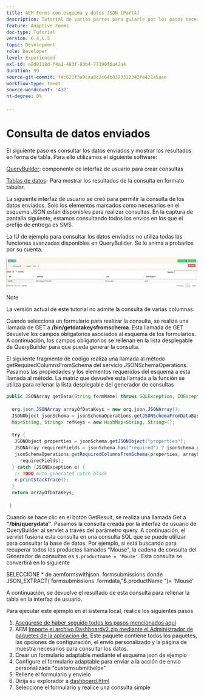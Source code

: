 ```yaml
---
title: AEM Forms con esquema y datos JSON [Part4]
description: Tutorial de varias partes para guiarle por los pasos necesarios para crear un formulario adaptable con esquema JSON y consultar los datos enviados.
feature: Adaptive Forms
doc-type: Tutorial
version: 6.4,6.5
topic: Development
role: Developer
level: Experienced
exl-id: a8d8118d-f4a1-483f-83b4-77190f6a42a4
duration: 99
source-git-commit: f4c621f3a9caa8c2c64b8323312343fe421a5aee
workflow-type: tm+mt
source-wordcount: '432'
ht-degree: 0%

---
```


# Consulta de datos enviados


El siguiente paso es consultar los datos enviados y mostrar los resultados en forma de tabla. Para ello utilizamos el siguiente software:

[QueryBuilder](https://querybuilder.js.org/): componente de interfaz de usuario para crear consultas

[Tablas de datos](https://datatables.net/)- Para mostrar los resultados de la consulta en formato tabular.

La siguiente interfaz de usuario se creó para permitir la consulta de los datos enviados. Solo los elementos marcados como necesarios en el esquema JSON están disponibles para realizar consultas. En la captura de pantalla siguiente, estamos consultando todos los envíos en los que el prefijo de entrega es SMS.

La IU de ejemplo para consultar los datos enviados no utiliza todas las funciones avanzadas disponibles en QueryBuilder. Se le anima a probarlos por su cuenta.

![generador de consultas](assets/querybuilderui.gif)

>[!NOTE]
>
>La versión actual de este tutorial no admite la consulta de varias columnas.

Cuando selecciona un formulario para realizar la consulta, se realiza una llamada de GET a **/bin/getdatakeysfromschema**. Esta llamada de GET devuelve los campos obligatorios asociados al esquema de los formularios. A continuación, los campos obligatorios se rellenan en la lista desplegable de QueryBuilder para que pueda generar la consulta.

El siguiente fragmento de código realiza una llamada al método getRequiredColumnsFromSchema del servicio JSONSchemaOperations. Pasamos las propiedades y los elementos requeridos del esquema a esta llamada al método. La matriz que devuelve esta llamada a la función se utiliza para rellenar la lista desplegable del generador de consultas

```java
public JSONArray getData(String formName) throws SQLException, IOException {

  org.json.JSONArray arrayOfDataKeys = new org.json.JSONArray();
  JSONObject jsonSchema = jsonSchemaOperations.getJSONSchemaFromDataBase(formName);
  Map<String, String> refKeys = new HashMap<String, String>();

  try {
   JSONObject properties = jsonSchema.getJSONObject("properties");
   JSONArray requiredFields = jsonSchema.has("required") ? jsonSchema.getJSONArray("required") : null;
   jsonSchemaOperations.getRequiredColumnsFromSchema(properties, arrayOfDataKeys, "", jsonSchema, refKeys,
     requiredFields);
  } catch (JSONException e) {
   // TODO Auto-generated catch block
   e.printStackTrace();
  }
  return arrayOfDataKeys;

 }
```

Cuando se hace clic en el botón GetResult, se realiza una llamada Get a **&quot;/bin/querydata&quot;**. Pasamos la consulta creada por la interfaz de usuario de QueryBuilder al servlet a través del parámetro query. A continuación, el servlet fusiona esta consulta en una consulta SQL que se puede utilizar para consultar la base de datos. Por ejemplo, si está buscando para recuperar todos los productos llamados &quot;Mouse&quot;, la cadena de consulta del Generador de consultas es `$.productname = 'Mouse'`. Esta consulta se convertirá en lo siguiente

SELECCIONE &#42; de aemformswithjson.  formsubmissions donde JSON_EXTRACT( formsubmissions .formdata,&quot;$.productName &quot;)= &#39;Mouse&#39;

A continuación, se devuelve el resultado de esta consulta para rellenar la tabla en la interfaz de usuario.

Para ejecutar este ejemplo en el sistema local, realice los siguientes pasos

1. [Asegúrese de haber seguido todos los pasos mencionados aquí](part2.md)
1. AEM [Importe el archivo Dashboardv2.zip mediante el Administrador de paquetes de la aplicación de.](assets/dashboardv2.zip) Este paquete contiene todos los paquetes, las opciones de configuración, el envío personalizado y la página de muestra necesarios para consultar los datos.
1. Crear un formulario adaptable mediante el esquema json de ejemplo
1. Configure el formulario adaptable para enviar a la acción de envío personalizada &quot;customsubmithelpx&quot;
1. Rellene el formulario y envíelo
1. Dirija su explorador a [dashboard.html](http://localhost:4502/content/AemForms/dashboard.html)
1. Seleccione el formulario y realice una consulta simple
